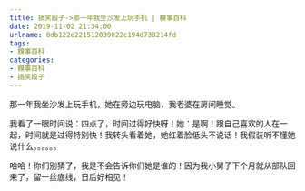 ```yaml
---
title: 搞笑段子->那一年我坐沙发上玩手机 | 糗事百科
date: 2019-11-02 21:34:00
urlname: 0db122e221512039022c194d738214fd
tags: 
- 糗事百科
categories:
- 糗事百科
- 搞笑段子
---
```

那一年我坐沙发上玩手机，她在旁边玩电脑，我老婆在房间睡觉。

我看了一眼时间说：四点了，时间过得好快呀！她：是啊！跟自己喜欢的人在一起，时间就是过得特别快！我转头看着她，她红着脸低头不说话！我假装听不懂她说什么。。。。。。

哈哈！你们别猜了，我是不会告诉你们她是谁的！因为我小舅子下个月就从部队回来了，留一丝底线，日后好相见！


